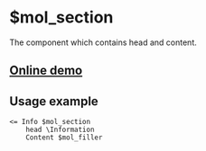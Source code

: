# $mol_section

The component which contains head and content.

## [Online demo](https://mol.js.org/app/demo/-/#demo=mol_section)

## Usage example

```
<= Info $mol_section
	head \Information
	Content $mol_filler
```

